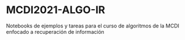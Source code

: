 # MCDI2021-ALGO-IR
Notebooks de ejemplos y tareas para el curso de algoritmos de la MCDI enfocado a recuperación de información
